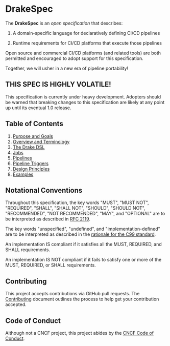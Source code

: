 # DrakeSpec

The __DrakeSpec__ is an _open specification_ that describes:

1. A domain-specific language for declaratively defining CI/CD pipelines

1. Runtime requirements for CI/CD platforms that execute those pipelines

Open source and commercial CI/CD platforms (and related tools) are both
permitted and encouraged to adopt support for this specification.

Together, we will usher in a new era of pipeline portability!

## THIS SPEC IS HIGHLY VOLATILE!

This specification is currently under heavy development. Adopters should be
warned that breaking changes to this specification are likely at any point up
until its eventual 1.0 release.

## Table of Contents

1. [Purpose and Goals](purpose-and-goals.md)
1. [Overview and Terminology](overview-and-terminology.md)
1. [The Drake DSL](drake-dsl.md)
1. [Jobs](jobs.md)
1. [Pipelines](pipelines.md)
1. [Pipeline Triggers](pipeline-triggers.md)
1. [Design Principles](design-principles.md)
1. [Examples](examples.md)

## Notational Conventions

Throughout this specification, the key words "MUST", "MUST NOT", "REQUIRED",
"SHALL", "SHALL NOT", "SHOULD", "SHOULD NOT", "RECOMMENDED", "NOT RECOMMENDED",
"MAY", and "OPTIONAL" are to be interpreted as described in [RFC 2119][rfc2119].

The key words "unspecified", "undefined", and "implementation-defined" are to be
interpreted as described in the [rationale for the C99
standard][c99-unspecified].

An implementation IS compliant if it satisfies all the MUST, REQUIRED, and SHALL
requirements.

An implementation IS NOT compliant if it fails to satisfy one or more of the
MUST, REQUIRED, or SHALL requirements.

[c99-unspecified]:
http://www.open-std.org/jtc1/sc22/wg14/www/C99RationaleV5.10.pdf#page=18
[rfc2119]: http://tools.ietf.org/html/rfc2119

## Contributing

This project accepts contributions via GitHub pull requests. The
[Contributing](CONTRIBUTING.md) document outlines the process to help get your
contribution accepted.

## Code of Conduct

Although not a CNCF project, this project abides by the
[CNCF Code of Conduct](https://github.com/cncf/foundation/blob/master/code-of-conduct.md).
